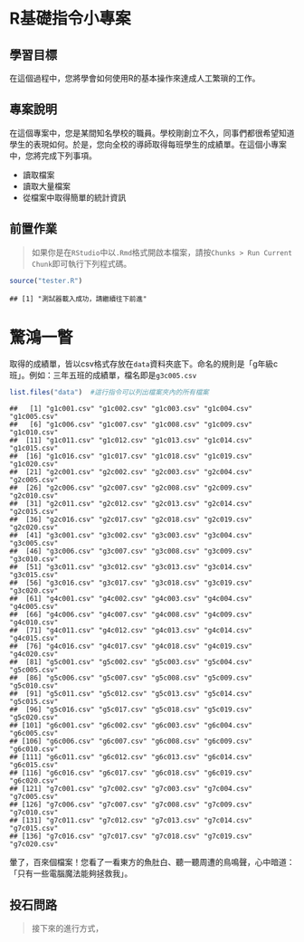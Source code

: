 # R基礎指令小專案

## 學習目標
在這個過程中，您將學會如何使用R的基本操作來達成人工繁瑣的工作。

## 專案說明
在這個專案中，您是某間知名學校的職員。學校剛創立不久，同事們都很希望知道學生的表現如何。於是，您向全校的導師取得每班學生的成績單。在這個小專案中，您將完成下列事項。

- 讀取檔案
- 讀取大量檔案
- 從檔案中取得簡單的統計資訊

## 前置作業

> 如果你是在`RStudio`中以`.Rmd`格式開啟本檔案，請按`Chunks > Run Current Chunk`即可執行下列程式碼。


```r
source("tester.R")
```

```
## [1] "測試器載入成功，請繼續往下前進"
```



# 驚鴻一瞥
取得的成績單，皆以csv格式存放在`data`資料夾底下。命名的規則是「g年級c班」。例如：三年五班的成績單，檔名即是`g3c005.csv`




```r
list.files("data")  #這行指令可以列出檔案夾內的所有檔案
```

```
##   [1] "g1c001.csv" "g1c002.csv" "g1c003.csv" "g1c004.csv" "g1c005.csv"
##   [6] "g1c006.csv" "g1c007.csv" "g1c008.csv" "g1c009.csv" "g1c010.csv"
##  [11] "g1c011.csv" "g1c012.csv" "g1c013.csv" "g1c014.csv" "g1c015.csv"
##  [16] "g1c016.csv" "g1c017.csv" "g1c018.csv" "g1c019.csv" "g1c020.csv"
##  [21] "g2c001.csv" "g2c002.csv" "g2c003.csv" "g2c004.csv" "g2c005.csv"
##  [26] "g2c006.csv" "g2c007.csv" "g2c008.csv" "g2c009.csv" "g2c010.csv"
##  [31] "g2c011.csv" "g2c012.csv" "g2c013.csv" "g2c014.csv" "g2c015.csv"
##  [36] "g2c016.csv" "g2c017.csv" "g2c018.csv" "g2c019.csv" "g2c020.csv"
##  [41] "g3c001.csv" "g3c002.csv" "g3c003.csv" "g3c004.csv" "g3c005.csv"
##  [46] "g3c006.csv" "g3c007.csv" "g3c008.csv" "g3c009.csv" "g3c010.csv"
##  [51] "g3c011.csv" "g3c012.csv" "g3c013.csv" "g3c014.csv" "g3c015.csv"
##  [56] "g3c016.csv" "g3c017.csv" "g3c018.csv" "g3c019.csv" "g3c020.csv"
##  [61] "g4c001.csv" "g4c002.csv" "g4c003.csv" "g4c004.csv" "g4c005.csv"
##  [66] "g4c006.csv" "g4c007.csv" "g4c008.csv" "g4c009.csv" "g4c010.csv"
##  [71] "g4c011.csv" "g4c012.csv" "g4c013.csv" "g4c014.csv" "g4c015.csv"
##  [76] "g4c016.csv" "g4c017.csv" "g4c018.csv" "g4c019.csv" "g4c020.csv"
##  [81] "g5c001.csv" "g5c002.csv" "g5c003.csv" "g5c004.csv" "g5c005.csv"
##  [86] "g5c006.csv" "g5c007.csv" "g5c008.csv" "g5c009.csv" "g5c010.csv"
##  [91] "g5c011.csv" "g5c012.csv" "g5c013.csv" "g5c014.csv" "g5c015.csv"
##  [96] "g5c016.csv" "g5c017.csv" "g5c018.csv" "g5c019.csv" "g5c020.csv"
## [101] "g6c001.csv" "g6c002.csv" "g6c003.csv" "g6c004.csv" "g6c005.csv"
## [106] "g6c006.csv" "g6c007.csv" "g6c008.csv" "g6c009.csv" "g6c010.csv"
## [111] "g6c011.csv" "g6c012.csv" "g6c013.csv" "g6c014.csv" "g6c015.csv"
## [116] "g6c016.csv" "g6c017.csv" "g6c018.csv" "g6c019.csv" "g6c020.csv"
## [121] "g7c001.csv" "g7c002.csv" "g7c003.csv" "g7c004.csv" "g7c005.csv"
## [126] "g7c006.csv" "g7c007.csv" "g7c008.csv" "g7c009.csv" "g7c010.csv"
## [131] "g7c011.csv" "g7c012.csv" "g7c013.csv" "g7c014.csv" "g7c015.csv"
## [136] "g7c016.csv" "g7c017.csv" "g7c018.csv" "g7c019.csv" "g7c020.csv"
```


暈了，百來個檔案！您看了一看東方的魚肚白、聽一聽周遭的鳥鳴聲，心中暗道：「只有一些電腦魔法能夠拯救我」。

## 投石問路

> 接下來的進行方式，
